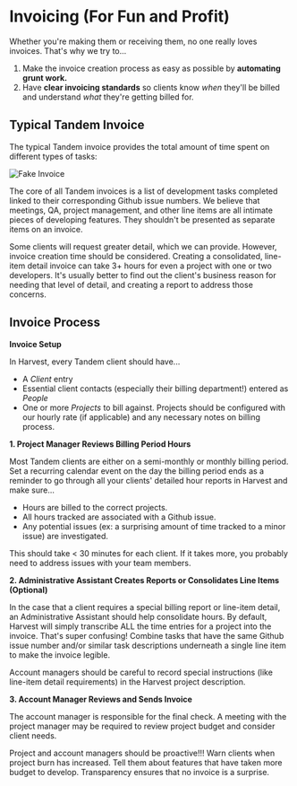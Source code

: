 Invoicing (For Fun and Profit)
==============================

Whether you're making them or receiving them, no one really loves invoices. That's why we try to...

1. Make the invoice creation process as easy as possible by **automating grunt work.**
2. Have **clear invoicing standards** so clients know *when* they'll be billed and understand *what* they're getting billed for.

Typical Tandem Invoice
----------------------

The typical Tandem invoice provides the total amount of time spent on different types of tasks:

![Fake Invoice](/images/fakeInvoice.png "Fake Invoice")

The core of all Tandem invoices is a list of development tasks completed linked to their corresponding Github issue numbers. We believe that meetings, QA, project management, and other line items are all intimate pieces of developing features. They shouldn't be presented as separate items on an invoice.

Some clients will request greater detail, which we can provide. However, invoice creation time should be considered. Creating a consolidated, line-item detail invoice can take 3+ hours for even a project with one or two developers. It's usually better to find out the client's business reason for needing that level of detail, and creating a report to address those concerns.

Invoice Process
---------------

**Invoice Setup**

 In Harvest, every Tandem client should have...

* A *Client* entry
* Essential client contacts (especially their billing department!) entered as *People*
* One or more *Projects* to bill against. Projects should be configured with our hourly rate (if applicable) and any necessary notes on billing process.


**1. Project Manager Reviews Billing Period Hours**

Most Tandem clients are either on a semi-monthly or monthly billing period. Set a recurring calendar event on the day the billing period ends as a reminder to go through all your clients' detailed hour reports in Harvest and make sure...

* Hours are billed to the correct projects.
* All hours tracked are associated with a Github issue.
* Any potential issues (ex: a surprising amount of time tracked to a minor issue) are investigated.

This should take < 30 minutes for each client. If it takes more, you probably need to address issues with your team members.

**2. Administrative Assistant Creates Reports or Consolidates Line Items (Optional)**

In the case that a client requires a special billing report or line-item detail, an Administrative Assistant should help consolidate hours. By default, Harvest will simply transcribe ALL the time entries for a project into the invoice. That's super confusing! Combine tasks that have the same Github issue number and/or similar task descriptions underneath a single line item to make the invoice legible.

Account managers should be careful to record special instructions (like line-item detail requirements) in the Harvest project description.

**3. Account Manager Reviews and Sends Invoice**

The account manager is responsible for the final check. A meeting with the project manager may be required to review project budget and consider client needs.

Project and account managers should be proactive!!! Warn clients when project burn has increased. Tell them about features that have taken more budget to develop. Transparency ensures that no invoice is a surprise.
